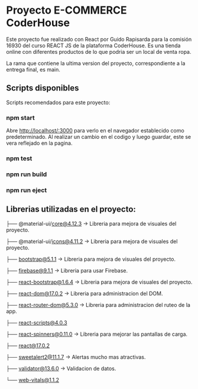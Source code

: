 # Proyecto E-COMMERCE CoderHouse

Este proyecto fue realizado con React por Guido Rapisarda para la comisión 16930 del curso REACT JS de la plataforma CoderHouse.
Es una tienda online con diferentes productos de lo que podria ser un local de venta ropa.

La rama que contiene la ultima version del proyecto, correspondiente a la entrega final, es main.

## Scripts disponibles

Scripts recomendados para este proyecto:

### npm start
Abre [http://localhost/:3000](http//localhost:3000) para verlo en el navegador establecido como predeterminado.
Al realizar un cambio en el codigo y luego guardar, este se vera reflejado en la pagina.

### npm test

### npm run build

### npm run eject

## Librerias utilizadas en el proyecto:

├── @material-ui/core@4.12.3 -> Libreria para mejora de visuales del proyecto.

├── @material-ui/icons@4.11.2 -> Libreria para mejora de visuales del proyecto.

├── bootstrap@5.1.1 -> Libreria para mejora de visuales del proyecto.

├── firebase@9.1.1 -> Libreria para usar Firebase.

├── react-bootstrap@1.6.4 -> Libreria para mejora de visuales del proyecto.

├── react-dom@17.0.2 -> Libreria para administracion del DOM.

├── react-router-dom@5.3.0 -> Libreria para administracion del ruteo de la app.

├── react-scripts@4.0.3

├── react-spinners@0.11.0 -> Libreria para mejorar las pantallas de carga.

├── react@17.0.2

├── sweetalert2@11.1.7 -> Alertas mucho mas atractivas.

├── validator@13.6.0 -> Validacion de datos.

└── web-vitals@1.1.2
